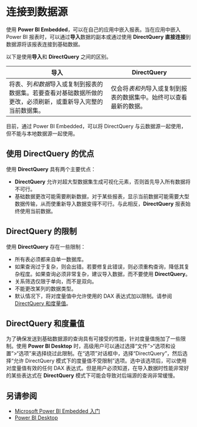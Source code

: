 <properties
   pageTitle="Microsoft Power BI Embedded - 连接到数据源"
   description="Power BI Embedded, 连接到数据源"
   services="power-bi-embedded"
   documentationCenter=""
   authors="mgblythe"
   manager="NA"
   editor=""
   tags=""/>

<tags
   ms.service="power-bi-embedded"
   ms.devlang="NA"
   ms.topic="article"
   ms.tgt_pltfrm="NA"
   ms.workload="powerbi"
   ms.date="07/05/2016"
   ms.author="mblythe"
   wacn.date="12/29/2016"/>  


# 连接到数据源

使用 **Power BI Embedded**，可以在自己的应用中嵌入报表。当在应用中嵌入 Power BI 报表时，可以通过**导入**数据的副本或通过使用 **DirectQuery** **直接连接**到数据源将该报表连接到基础数据。

以下是使用**导入**和 **DirectQuery** 之间的区别。

|导入 | DirectQuery
|---|---
|将表、列*和数据*导入或复制到报表的数据集。若要查看对基础数据所做的更改，必须刷新，或重新导入完整的当前数据集。|仅会将*表和列*导入或复制到报表的数据集中。始终可以查看最新的数据。
目前，通过 Power BI Embedded，可以将 DirectQuery 与云数据源一起使用，但不能与本地数据源一起使用。

## 使用 DirectQuery 的优点

使用 **DirectQuery** 具有两个主要优点：

   -	**DirectQuery** 允许对超大型数据集生成可视化元素，否则首先导入所有数据将不可行。
   -	基础数据更改可能需要刷新数据，对于某些报表，显示当前数据可能需要大型数据传输，从而使重新导入数据变得不可行。与此相反，**DirectQuery** 报表始终使用当前数据。

## DirectQuery 的限制

   使用 **DirectQuery** 存在一些限制：

   -	所有表必须都来自单一数据库。
   -	如果查询过于复杂，则会出错。若要修复此错误，则必须重构查询，降低其复杂程度。如果查询必须非常复杂，建议导入数据，而不要使用 **DirectQuery**。
   -	关系筛选仅限于单向，而不是双向。
   -	不能更改某列的数据类型。
   -	默认情况下，将对度量值中允许使用的 DAX 表达式加以限制。请参阅 [DirectQuery 和度量值](#measures)。



## DirectQuery 和度量值 <a name="measures"/>  

为了确保发送到基础数据源的查询具有可接受的性能，针对度量值施加了一些限制。使用 **Power BI Desktop** 时，高级用户可以通过选择“文件”>“选项和设置”>“选项”来选择绕过此限制。在“选项”对话框中，选择“DirectQuery”，然后选择“允许 DirectQuery 模式下的度量值不受限制”选项。选中该选项后，可以使用对度量值有效的任何 DAX 表达式。但是用户必须知道，在导入数据时性能非常好的某些表达式在 **DirectQuery** 模式下可能会导致对后端源的查询非常缓慢。

## 另请参阅
- [Microsoft Power BI Embedded 入门](/documentation/articles/power-bi-embedded-get-started/)
- [Power BI Desktop](https://powerbi.microsoft.com/documentation/powerbi-desktop-get-the-desktop/)

<!---HONumber=Mooncake_1010_2016-->